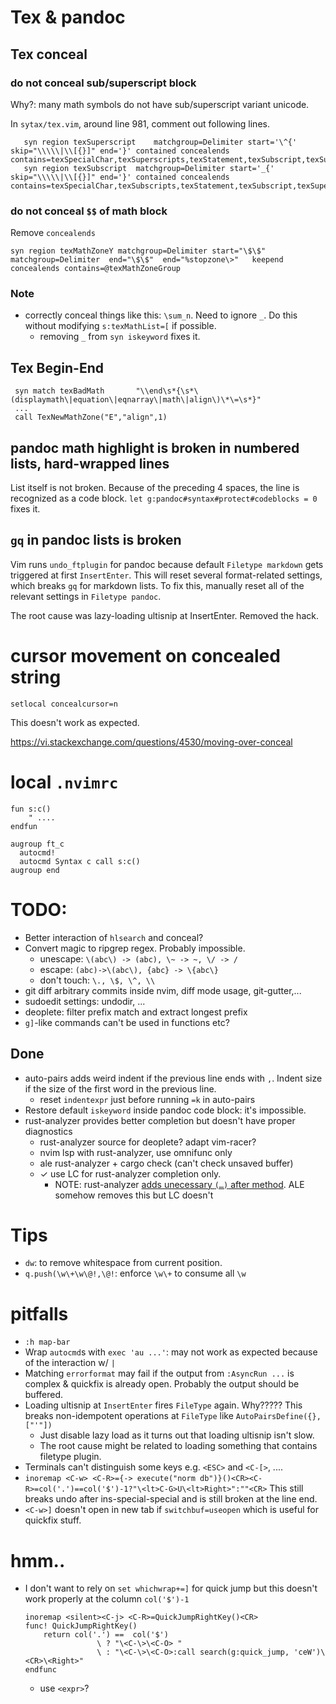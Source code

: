# Tex & pandoc

## Tex conceal

### do not conceal sub/superscript block

Why?: many math symbols do not have sub/superscript variant unicode.

In `sytax/tex.vim`, around line 981, comment out following lines.

```vim
   syn region texSuperscript	matchgroup=Delimiter start='\^{'	skip="\\\\\|\\[{}]" end='}'	contained concealends contains=texSpecialChar,texSuperscripts,texStatement,texSubscript,texSuperscript,texMathMatcher
   syn region texSubscript	matchgroup=Delimiter start='_{'		skip="\\\\\|\\[{}]" end='}'	contained concealends contains=texSpecialChar,texSubscripts,texStatement,texSubscript,texSuperscript,texMathMatcher
```

### do not conceal `$$` of math block
Remove `concealends`

```vim
syn region texMathZoneY	matchgroup=Delimiter start="\$\$" matchgroup=Delimiter	end="\$\$"	end="%stopzone\>"	keepend concealends contains=@texMathZoneGroup
```

### Note

* correctly conceal things like this: `\sum_n`. Need to ignore `_`. Do this without modifying `s:texMathList=[` if possible.
    * removing `_` from `syn iskeyword` fixes it.


## Tex Begin-End

```vim
 syn match texBadMath		"\\end\s*{\s*\(displaymath\|equation\|eqnarray\|math\|align\)\*\=\s*}"
 ...
 call TexNewMathZone("E","align",1)
```

## pandoc math highlight is broken in numbered lists, hard-wrapped lines
List itself is not broken. Because of the preceding 4 spaces, the line is recognized as a code block.
`let g:pandoc#syntax#protect#codeblocks = 0` fixes it.

## `gq` in pandoc lists is broken
Vim runs `undo_ftplugin` for pandoc because default `Filetype markdown` gets triggered at first `InsertEnter`.
This will reset several format-related settings, which breaks `gq` for markdown lists.
To fix this, manually reset all of the relevant settings in `Filetype pandoc`.

The root cause was lazy-loading ultisnip at InsertEnter. Removed the hack.

# cursor movement on concealed string

```
setlocal concealcursor=n
```

This doesn't work as expected.

<https://vi.stackexchange.com/questions/4530/moving-over-conceal>

# local `.nvimrc`

```vim
fun s:c()
    " ....
endfun

augroup ft_c
  autocmd!
  autocmd Syntax c call s:c()
augroup end
```

# TODO:
* Better interaction of `hlsearch` and conceal?
* Convert magic to ripgrep regex. Probably impossible.
    - unescape: `\(abc\) -> (abc), \~ -> ~, \/ -> /`
    - escape: `(abc)->\(abc\), {abc} -> \{abc\}`
    - don't touch: `\., \$, \^, \\ `
* git diff arbitrary commits inside nvim, diff mode usage, git-gutter,...
* sudoedit settings: undodir, ...
* deoplete: filter prefix match and extract longest prefix
* `g]`-like commands can't be used in functions etc?


## Done
* auto-pairs adds weird indent if the previous line ends with `,`. Indent size if the size of the first word in the previous line.
    * reset `indentexpr` just before running `=k` in auto-pairs
* Restore default `iskeyword` inside pandoc code block: it's impossible.
* rust-analyzer provides better completion but doesn't have proper diagnostics
    - rust-analyzer source for deoplete? adapt vim-racer?
    - nvim lsp with rust-analyzer, use omnifunc only
    - ale rust-analyzer + cargo check (can't check unsaved buffer)
    * ✓ use LC for rust-analyzer completion only.
        * NOTE: rust-analyzer [adds unecessary `(…)` after
          method](https://github.com/rust-analyzer/rust-analyzer/blob/9712889ee4c6cffa37c2ace5da9b00bf29adab56/crates/ra_ide/src/completion/presentation.rs#L228).
          ALE somehow removes this but LC doesn't

# Tips
* `dw`: to remove whitespace from current position.
* `q.push(\w\+\w\@!,\@!`: enforce `\w\+` to consume all `\w`

# pitfalls
* `:h map-bar`
* Wrap `autocmd`s with `exec 'au ...'`: may not work as expected because of the interaction w/ `|`
* Matching `errorformat` may fail if the output from `:AsyncRun ...` is complex & quickfix is already open.
  Probably the output should be buffered.
* Loading ultisnip at `InsertEnter` fires `FileType` again. Why?????
  This breaks non-idempotent operations at `FileType` like `AutoPairsDefine({}, ["'"])`
    * Just disable lazy load as it turns out that loading ultisnip isn't slow.
    * The root cause might be related to loading something that contains filetype plugin.
* Terminals can't distinguish some keys e.g. `<ESC>` and `<C-[>`, ....
* `inoremap <C-w> <C-R>={-> execute("norm db")}()<CR><C-R>=col('.')==col('$')-1?"\<lt>C-G>U\<lt>Right>":""<CR>`
  This still breaks undo after ins-special-special and is still broken at the line end.
* `<C-w>]` doesn't open in new tab if `switchbuf=useopen` which is useful for quickfix stuff.

# hmm..
* I don't want to rely on `set whichwrap+=]` for quick jump but this doesn't
  work properly at the column `col('$')-1`
    ```vim
    inoremap <silent><C-j> <C-R>=QuickJumpRightKey()<CR>
    func! QuickJumpRightKey()
        return col('.') ==  col('$')
                    \ ? "\<C-\>\<C-O> "
                    \ : "\<C-\>\<C-O>:call search(g:quick_jump, 'ceW')\<CR>\<Right>"
    endfunc
    ```
    * use `<expr>`?
